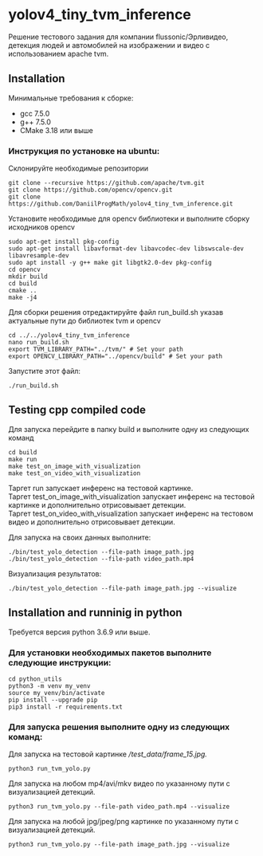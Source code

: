 # yolov4_tiny_tvm_inference

Решение тестового задания для компании flussonic/Эрливидео, 
детекция людей и автомобилей на изображении и видео с использованием apache tvm.

## Installation

Минимальные требования к сборке:
- gcc 7.5.0
- g++ 7.5.0
- CMake 3.18 или выше

### Инструкция по установке на ubuntu:
Склонируйте необходимые репозитории

```
git clone --recursive https://github.com/apache/tvm.git
git clone https://github.com/opencv/opencv.git
git clone https://github.com/DaniilProgMath/yolov4_tiny_tvm_inference.git
```

Установите необходимые для opencv библиотеки и выполните сборку исходников opencv
```
sudo apt-get install pkg-config
sudo apt-get install libavformat-dev libavcodec-dev libswscale-dev libavresample-dev
sudo apt install -y g++ make git libgtk2.0-dev pkg-config
cd opencv
mkdir build
cd build
cmake ..
make -j4
```

Для сборки решения отредактируйте файл run_build.sh указав актуальные пути до библиотек tvm и opencv

```
cd ../../yolov4_tiny_tvm_inference
nano run_build.sh
export TVM_LIBRARY_PATH="../tvm/" # Set your path
export OPENCV_LIBRARY_PATH="../opencv/build" # Set your path
```
Запустите этот файл:

```
./run_build.sh
```

## Testing cpp compiled code

Для запуска перейдите в папку build и выполните одну из следующих команд

```
cd build
make run
make test_on_image_with_visualization
make test_on_video_with_visualization
```

Таргет run запускает инференс на тестовой картинке.</br>
Таргет test_on_image_with_visualization запускает инференс на тестовой картинке и дополнительно отрисовывает детекции.</br>
Таргет test_on_video_with_visualization запускает инференс на тестовом видео и дополнительно отрисовывает детекции.</br>

Для запуска на своих данных выполните:

```
./bin/test_yolo_detection --file-path image_path.jpg
./bin/test_yolo_detection --file-path video_path.mp4
```

Визуализация результатов:
```
./bin/test_yolo_detection --file-path image_path.jpg --visualize
```

## Installation and runninig in python

Требуется версия python 3.6.9 или выше.

### Для установки необходимых пакетов выполните следующие инструкции:

```
cd python_utils
python3 -m venv my_venv
source my_venv/bin/activate
pip install --upgrade pip
pip3 install -r requirements.txt
```

### Для запуска решения выполните одну из следующих команд:

Для запуска на тестовой картинке */test_data/frame_15.jpg.*
```
python3 run_tvm_yolo.py
```
Для запуска на любом mp4/avi/mkv видео по указанному пути  с визуализацией детекций.
```
python3 run_tvm_yolo.py --file-path video_path.mp4 --visualize
```
Для запуска на любой jpg/jpeg/png картинке по указанному пути с визуализацией детекций.
```
python3 run_tvm_yolo.py --file-path image_path.jpg --visualize
```




